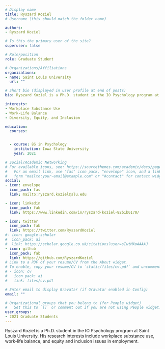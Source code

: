 ```yaml
---
# Display name
title: Ryszard Koziel
# Username (this should match the folder name)

authors:
- Ryszard Koziel

# Is this the primary user of the site?
superuser: false

# Role/position
role: Graduate Student

# Organizations/Affiliations
organizations:
- name: Saint Louis University
  url: ""

# Short bio (displayed in user profile at end of posts)
bio: Ryszard Koziel is a Ph.D. student in the IO Psychology program at Saint Louis University. His research interests include workplace substance use, work-life balance, and equity and inclusion issues in employment.

interests:
- Workplace Substance Use
- Work-Life Balance
- Diversity, Equity, and Inclusion

education:
  courses:


  - course: BS in Psychology
    institution: Iowa State University
    year: 2021

# Social/Academic Networking
# For available icons, see: https://sourcethemes.com/academic/docs/page-builder/#icons
#   For an email link, use "fas" icon pack, "envelope" icon, and a link in the
#   form "mailto:your-email@example.com" or "#contact" for contact widget.
social:
- icon: envelope
  icon_pack: fas
  link: mailto:ryszard.koziel@slu.edu

- icon: linkedin
  icon_pack: fab
  link: https://www.linkedin.com/in/ryszard-koziel-82b1b0170/

- icon: twitter
  icon_pack: fab
  link: https://twitter.com/RyszardKoziel
#- icon: google-scholar
#  icon_pack: ai
#  link: https://scholar.google.co.uk/citations?user=sIwtMXoAAAAJ
- icon: github
  icon_pack: fab
  link: https://github.com/RyszardKoziel
# Link to a PDF of your resume/CV from the About widget.
# To enable, copy your resume/CV to `static/files/cv.pdf` and uncomment the lines below.
# - icon: cv
#   icon_pack: ai
#   link: files/cv.pdf

# Enter email to display Gravatar (if Gravatar enabled in Config)
email: ""

# Organizational groups that you belong to (for People widget)
#   Set this to `[]` or comment out if you are not using People widget.
user_groups:
- 2021 Graduate Students
---
```


Ryszard Koziel is a Ph.D. student in the IO Psychology program at Saint Louis University. His research interests include workplace substance use, work-life balance, and equity and inclusion issues in employment.